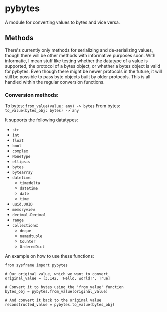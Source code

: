# pybytes

A module for converting values to bytes and vice versa.


## Methods

There's currently only methods for serializing and de-serializing values, though there will be other methods with informative purposes soon. With informatic, I mean stuff like testing whether the datatype of a value is supported, the protocol of a bytes object, or whether a bytes object is valid for pybytes.
Even though there might be newer protocols in the future, it will still be possible to pass byte objects built by older protocols. This is all handled within the regular conversion functions.


### Conversion methods:

To bytes:   `from_value(value: any) -> bytes`
From bytes: `to_value(bytes_obj: bytes) -> any`

It supports the following datatypes:

- `str`
- `int`
- `float`
- `bool`
- `complex`
- `NoneType`
- `ellipsis`
- `bytes`
- `bytearray`
- `datetime`:
    * `timedelta`
    * `datetime`
    * `date`
    * `time`
- `uuid.UUID`
- `memoryview`
- `decimal.Decimal`
- `range`
- `collections`:
    * `deque`
    * `namedtuple`
    * `Counter`
    * `OrderedDict`


An example on how to use these functions:
```
from sysframe import pybytes

# Our original value, which we want to convert
original_value = [3.142, 'Hello, world!', True]

# Convert it to bytes using the 'from_value' function
bytes_obj = pybytes.from_value(original_value)

# And convert it back to the original value
reconstructed_value = pybytes.to_value(bytes_obj)
```

